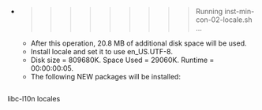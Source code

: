 * >>>>>>>>> Running inst-min-con-02-locale.sh ...
  * After this operation, 20.8 MB of additional disk space will be used.
  * Install locale and set it to use en_US.UTF-8.
  * Disk size = 809680K. Space Used = 29060K. Runtime = 00:00:00:05.
  * The following NEW packages will be installed:
  ```bash
libc-l10n locales
  ```
